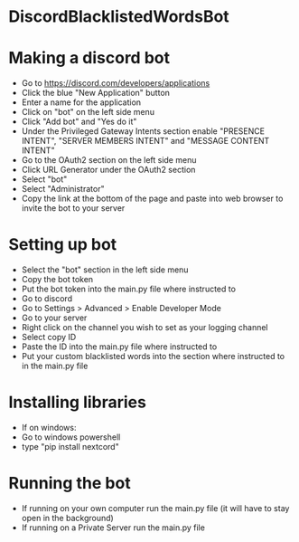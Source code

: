# DiscordBlacklistedWordsBot

# Making a discord bot
- Go to https://discord.com/developers/applications
- Click the blue "New Application" button
- Enter a name for the application
- Click on "bot" on the left side menu
- Click "Add bot" and "Yes do it"
- Under the Privileged Gateway Intents section enable "PRESENCE INTENT", "SERVER MEMBERS INTENT" and "MESSAGE CONTENT INTENT"
- Go to the OAuth2 section on the left side menu
- Click URL Generator under the OAuth2 section
- Select "bot"
- Select "Administrator"
- Copy the link at the bottom of the page and paste into web browser to invite the bot to your server

# Setting up bot
- Select the "bot" section in the left side menu
- Copy the bot token
- Put the bot token into the main.py file where instructed to
- Go to discord
- Go to Settings > Advanced > Enable Developer Mode
- Go to your server
- Right click on the channel you wish to set as your logging channel
- Select copy ID
- Paste the ID into the main.py file where instructed to
- Put your custom blacklisted words into the section where instructed to in the main.py file

# Installing libraries
- If on windows:
- Go to windows powershell
- type "pip install nextcord"

# Running the bot
- If running on your own computer run the main.py file (it will have to stay open in the background)
- If running on a Private Server run the main.py file 
